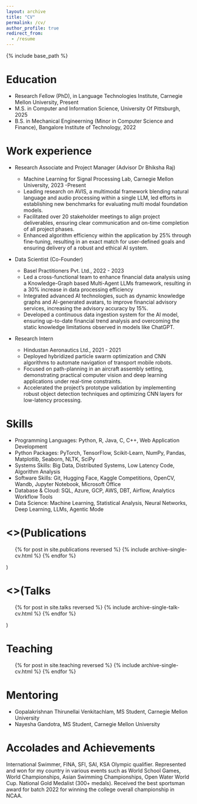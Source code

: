 ```yaml
---
layout: archive
title: "CV"
permalink: /cv/
author_profile: true
redirect_from:
  - /resume
---
```


{% include base_path %}

Education
======
* Research Fellow (PhD), in Language Technologies Institute, Carnegie Mellon University, Present
* M.S. in Computer and Information Science, University Of Pittsburgh, 2025
* B.S. in Mechanical Engineerning (Minor in Computer Science and Finance), Bangalore Institute of Technology, 2022

Work experience
======
* Research Associate and Project Manager (Advisor Dr Bhiksha Raj) 
  * Machine Learning for Signal Processing Lab, Carnegie Mellon University, 2023 -Present
  * Leading research on AVIS, a multimodal framework blending natural language and audio processing within a single LLM, led efforts in establishing new benchmarks for evaluating multi modal foundation models.
  * Facilitated over 20 stakeholder meetings to align project deliverables, ensuring clear communication and on-time completion of all project phases.
  * Enhanced algorithm efficiency within the application by 25% through fine-tuning, resulting in an exact match for user-defined goals and ensuring delivery of a robust and ethical AI system.

* Data Scientist (Co-Founder) 
  * Basel Practitioners Pvt. Ltd., 2022 - 2023
  * Led a cross-functional team to enhance financial data analysis using a Knowledge-Graph based Multi-Agent LLMs framework, resulting in a 30% increase in data processing efficiency
  * Integrated advanced AI technologies, such as dynamic knowledge graphs and AI-generated avatars, to improve financial advisory services, increasing the advisory accuracy by 15%.
  * Developed a continuous data ingestion system for the AI model, ensuring up-to-date financial trend analysis and overcoming the static knowledge limitations observed in models like ChatGPT.

* Research Intern
  * Hindustan Aeronautics Ltd., 2021 - 2021
  * Deployed hybridized particle swarm optimization and CNN algorithms to automate navigation of transport mobile robots.
  * Focused on path-planning in an aircraft assembly setting, demonstrating practical computer vision and deep learning applications under real-time constraints.
  * Accelerated the project’s prototype validation by implementing robust object detection techniques and optimizing CNN layers for low-latency processing.


Skills
======
* Programming Languages: Python, R, Java, C, C++, Web Application Development
* Python Packages: PyTorch, TensorFlow, Scikit-Learn, NumPy, Pandas, Matplotlib, Seaborn, NLTK, SciPy
* Systems Skills: Big Data, Distributed Systems, Low Latency Code, Algorithm Analysis
* Software Skills: Git, Hugging Face, Kaggle Competitions, OpenCV, Wandb, Jupyter Notebook, Microsoft Office
* Database & Cloud: SQL, Azure, GCP, AWS, DBT, Airflow, Analytics Workflow Tools
* Data Science: Machine Learning, Statistical Analysis, Neural Networks, Deep Learning, LLMs, Agentic Mode

<>(Publications
======
  <ul>{% for post in site.publications reversed %}
    {% include archive-single-cv.html %}
  {% endfor %}</ul>)
  
<>(Talks
======
  <ul>{% for post in site.talks reversed %}
    {% include archive-single-talk-cv.html  %}
  {% endfor %}</ul>)
  
Teaching
======
  <ul>{% for post in site.teaching reversed %}
    {% include archive-single-cv.html %}
  {% endfor %}</ul>
  
Mentoring
======
* Gopalakrishnan Thirunellai Venkitachlam, MS Student, Carnegie Mellon University
* Nayesha Gandotra, MS Student, Carnegie Mellon University

Accolades and Achievements
======
International Swimmer, FINA, SFI, SAI, KSA
Olympic qualifier. Represented and won for my country in various events such as World School Games, World Championships, Asian Swimming Championships, Open Water World Cup. National Gold Medalist (300+ medals). Received the best sportsman award for batch 2022 for winning the college overall championship in NCAA.

